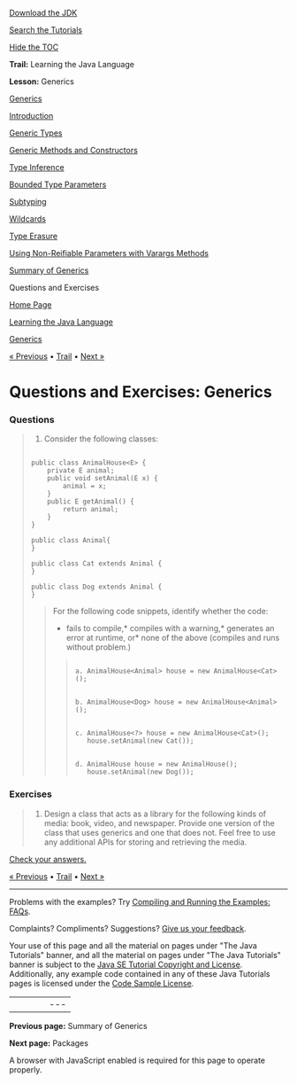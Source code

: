 [Download
the JDK](http://java.sun.com/javase/6/download.jsp)
  
[Search the
Tutorials](../../../search.html)
  
[Hide the TOC](javascript:toggleLeft())

**Trail:** Learning the Java Language
  
**Lesson:** Generics

[Generics](../index.html)

[Introduction](../generics.html)

[Generic Types](../gentypes.html)

[Generic Methods and Constructors](../genmethods.html)

[Type Inference](../gentypeinference.html)

[Bounded Type Parameters](../bounded.html)

[Subtyping](../subtyping.html)

[Wildcards](../wildcards.html)

[Type Erasure](../erasure.html)

[Using Non-Reifiable Parameters with Varargs Methods](../non-reifiable-varargs-type.html)

[Summary of Generics](../summarygenerics.html)

Questions and Exercises

[Home Page](../../../index.html)
>
[Learning the Java Language](../../index.html)
>
[Generics](../index.html)

[« Previous](../summarygenerics.html) • [Trail](../../TOC.html) • [Next »](../../package/index.html)

# Questions and Exercises: Generics

### Questions

> 1. Consider the following classes:
>
> ```
>
> public class AnimalHouse<E> {
>     private E animal;
>     public void setAnimal(E x) {
>         animal = x;
>     }
>     public E getAnimal() {
>         return animal;
>     }
> }
>
> public class Animal{
> }
>
> public class Cat extends Animal {
> }
>
> public class Dog extends Animal {
> }
>
> ```
>
> > For the following code snippets, identify whether the code:
> >
> > * fails to compile,* compiles with a warning,* generates an error at runtime, or* none of the above (compiles and runs without problem.)
> >
> > > ```
> > >
> > > a. AnimalHouse<Animal> house = new AnimalHouse<Cat>();
> > >
> > > ```
> > >
> > > ```
> > >
> > > b. AnimalHouse<Dog> house = new AnimalHouse<Animal>();
> > >
> > > ```
> > >
> > > ```
> > >
> > > c. AnimalHouse<?> house = new AnimalHouse<Cat>();
> > >    house.setAnimal(new Cat());
> > >
> > > ```
> > >
> > > ```
> > >
> > > d. AnimalHouse house = new AnimalHouse();
> > >    house.setAnimal(new Dog());
> > >
> > > ```

### Exercises

> 1. Design a class that acts as a library for the following kinds
>    of media: book, video, and newspaper. Provide one version of the class that uses generics and one that does not. Feel free to use any additional APIs for storing and retrieving the media.

[Check your answers.](generics-answers.html)

[« Previous](../summarygenerics.html)
•
[Trail](../../TOC.html)
•
[Next »](../../package/index.html)

---

Problems with the examples? Try [Compiling and Running
the Examples: FAQs](../../../information/run-examples.html).
  
Complaints? Compliments? Suggestions? [Give
us your feedback](http://download.oracle.com/javase/feedback.html).

Your use of this page and all the material on pages under "The Java Tutorials" banner,
and all the material on pages under "The Java Tutorials" banner is subject to the [Java SE Tutorial Copyright
and License](../../../information/license.html).
Additionally, any example code contained in any of these Java
Tutorials pages is licensed under the
[Code
Sample License](http://developers.sun.com/license/berkeley_license.html).

|  |  |  |  |  |
| --- | --- | --- | --- | --- |
| |  |  | | --- | --- | | duke image | Oracle logo | | [About Oracle](http://www.oracle.com/us/corporate/index.html) | [Oracle Technology Network](http://www.oracle.com/technology/index.html) | [Terms of Service](https://www.samplecode.oracle.com/servlets/CompulsoryClickThrough?type=TermsOfService) | Copyright © 1995, 2011 Oracle and/or its affiliates. All rights reserved. |

**Previous page:** Summary of Generics
  
**Next page:** Packages




A browser with JavaScript enabled is required for this page to operate properly.